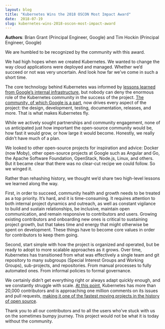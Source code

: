 ```yaml
---
layout: blog
title: "Kubernetes Wins the 2018 OSCON Most Impact Award"
date:  2018-07-19
slug: kubernetes-wins-2018-oscon-most-impact-award
---
```


**Authors**: Brian Grant (Principal Engineer, Google) and Tim Hockin (Principal Engineer, Google)

We are humbled to be recognized by the community with this award.

We had high hopes when we created Kubernetes. We wanted to change the way cloud applications were deployed and managed. Whether we’d succeed or not was very uncertain. And look how far we’ve come in such a short time.

The core technology behind Kubernetes was informed by [lessons learned from Google’s internal infrastructure](https://ai.google/research/pubs/pub44843), but nobody can deny the enormous role of the Kubernetes community in the success of the project. [The community, of which Google is a part](https://k8s.devstats.cncf.io/d/8/company-statistics-by-repository-group?orgId=1), now drives every aspect of the project: the design, development, testing, documentation, releases, and more. That is what makes Kubernetes fly.

While we actively sought partnerships and community engagement, none of us anticipated just how important the open-source community would be, how fast it would grow, or how large it would become. Honestly,  we really didn’t have much of a plan.

We looked to other open-source projects for inspiration and advice: Docker (now Moby), other open-source projects at Google such as Angular and Go, the Apache Software Foundation, OpenStack, Node.js, Linux, and others. But it became clear that there was no clear-cut recipe we could follow. So we winged it.

Rather than rehashing history, we thought we’d share two high-level lessons we learned along the way.

First, in order to succeed, community health and growth needs to be treated as a top priority. It’s hard, and it is time-consuming. It requires attention to both internal project dynamics and outreach, as well as constant vigilance to build and sustain relationships, be inclusive, maintain open communication, and remain responsive to contributors and users. Growing existing contributors and onboarding new ones is critical to sustaining project growth, but that takes time and energy that might otherwise be spent on development. These things have to become core values in order for contributors to keep them going.

Second, start simple with how the project is organized and operated, but be ready to adopt to more scalable approaches as it grows. Over time, Kubernetes has transitioned from what was effectively a single team and git repository to many subgroups (Special Interest Groups and Working Groups), sub-projects, and repositories. From manual processes to fully automated ones. From informal policies to formal governance.

We certainly didn’t get everything right or always adapt quickly enough, and we constantly struggle with scale. [At this point](https://k8s.devstats.cncf.io/d/24/overall-project-statistics?orgId=1), Kubernetes has more than 20,000 contributors and is approaching one million comments on its issues and pull requests, [making it one of the fastest moving projects in the history of open source](https://www.cncf.io/blog/2017/02/27/measuring-popularity-kubernetes-using-bigquery/).

Thank you to all our contributors and to all the users who’ve stuck with us on the sometimes bumpy journey. This project would not be what it is today without the community.